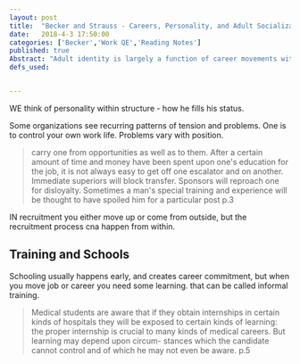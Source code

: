 ```yaml
---
layout: post
title:  "Becker and Strauss - Careers, Personality, and Adult Socialization"
date:   2018-4-3 17:50:00
categories: ['Becker','Work QE','Reading Notes']
published: true
Abstract: "Adult identity is largely a function of career movements within occupations and work organizations. Mannheim's model of the bureaucratic career is too simple to apply to most occupations. Recruitment for positions exhibits typical, but not necessarily obvious, regularities. Positions offer characteristic opportuni- ties for training for mobility or impediments to it, among which loyalty is important. The timing of change raises problems for organization and personnel. The psychological stress attendant upon mobility varies by type of career."
defs_used:


---
```


WE think of personality within structure - how he fills his status.

Some organizations see recurring patterns of tension and problems. One is to control your own work life. Problems vary with position.

>carry one from opportunities as well as to them. After a certain amount of time and money have been spent upon one's education for the job, it is not always easy to get off one escalator and on another. Immediate superiors will block transfer. Sponsors will reproach one for disloyalty. Sometimes a man's special training and experience will be thought to have spoiled him for a particular post p.3


IN recruitment you either move up or come from outside, but the recruitment process cna happen from within.

## Training and Schools
Schooling usually happens early, and creates career commitment, but when you move job or career you need some learning. that can be called informal training.
>Medical students are aware that if they obtain internships in certain kinds of hospitals they will be exposed to certain kinds of learning: the proper internship is crucial to many kinds of medical careers. But learning may depend upon circum- stances which the candidate cannot control and of which he may not even be aware. p.5
